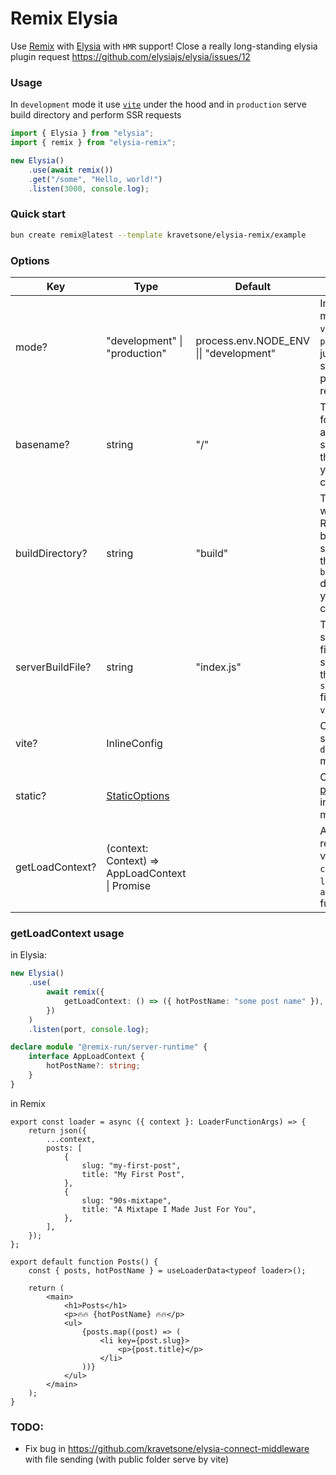 # Remix Elysia

Use [Remix](https://remix.run/) with [Elysia](https://elysiajs.com/) with `HMR` support! Close a really long-standing elysia plugin request https://github.com/elysiajs/elysia/issues/12

### Usage

In `development` mode it use [`vite`](https://vitejs.dev/guide/api-javascript.html) under the hood and in `production` serve build directory and perform SSR requests

```ts
import { Elysia } from "elysia";
import { remix } from "elysia-remix";

new Elysia()
    .use(await remix())
    .get("/some", "Hello, world!")
    .listen(3000, console.log);
```

### Quick start

```bash
bun create remix@latest --template kravetsone/elysia-remix/example
```

### Options

| Key              | Type                                                            | Default                                 | Description                                                                                                         |
| ---------------- | --------------------------------------------------------------- | --------------------------------------- | ------------------------------------------------------------------------------------------------------------------- |
| mode?            | "development" \| "production"                                   | process.env.NODE_ENV \|\| "development" | In `development` mode it starts `vite` and in `production` it just served static and perform SSR requests.          |
| basename?        | string                                                          | "/"                                     | The base path for the Remix app. This should match the `basename` in your `vite` config.                            |
| buildDirectory?  | string                                                          | "build"                                 | The directory where the Remix app is built. This should match the `buildDirectory` directory in your `vite` config. |
| serverBuildFile? | string                                                          | "index.js"                              | The Remix server output filename. This should match the `serverBuildFile` filename in your `vite` config.           |
| vite?            | InlineConfig                                                    |                                         | Configure `vite` server in `development` mode.                                                                      |
| static?          | [StaticOptions](https://elysiajs.com/plugins/static)            |                                         | Configure [static plugin](https://elysiajs.com/plugins/static) options in `production` mode                         |
| getLoadContext?  | (context: Context) => AppLoadContext \| Promise<AppLoadContext> |                                         | A function that returns the value to use as `context` in route `loader` and `action` functions.                     |

### getLoadContext usage

in Elysia:

```ts
new Elysia()
    .use(
        await remix({
            getLoadContext: () => ({ hotPostName: "some post name" }),
        })
    )
    .listen(port, console.log);

declare module "@remix-run/server-runtime" {
    interface AppLoadContext {
        hotPostName?: string;
    }
}
```

in Remix

```tsx
export const loader = async ({ context }: LoaderFunctionArgs) => {
    return json({
        ...context,
        posts: [
            {
                slug: "my-first-post",
                title: "My First Post",
            },
            {
                slug: "90s-mixtape",
                title: "A Mixtape I Made Just For You",
            },
        ],
    });
};

export default function Posts() {
    const { posts, hotPostName } = useLoaderData<typeof loader>();

    return (
        <main>
            <h1>Posts</h1>
            <p>🔥🔥 {hotPostName} 🔥🔥</p>
            <ul>
                {posts.map((post) => (
                    <li key={post.slug}>
                        <p>{post.title}</p>
                    </li>
                ))}
            </ul>
        </main>
    );
}
```

### TODO:

-   Fix bug in https://github.com/kravetsone/elysia-connect-middleware with file sending (with public folder serve by vite)
